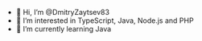 - 👋 Hi, I’m @DmitryZaytsev83
- 👀 I’m interested in TypeScript, Java, Node.js and PHP
- 🌱 I’m currently learning Java
<!--- 💞️ I’m looking to collaborate on ...
- 📫 How to reach me ...

<!---
DmitryZaytsev83/DmitryZaytsev83 is a ✨ special ✨ repository because its `README.md` (this file) appears on your GitHub profile.
You can click the Preview link to take a look at your changes.
--->
